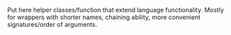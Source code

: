 Put here helper classes/function that extend language functionality.
Mostly for wrappers with shorter names, chaining ability, more convenient signatures/order of arguments.